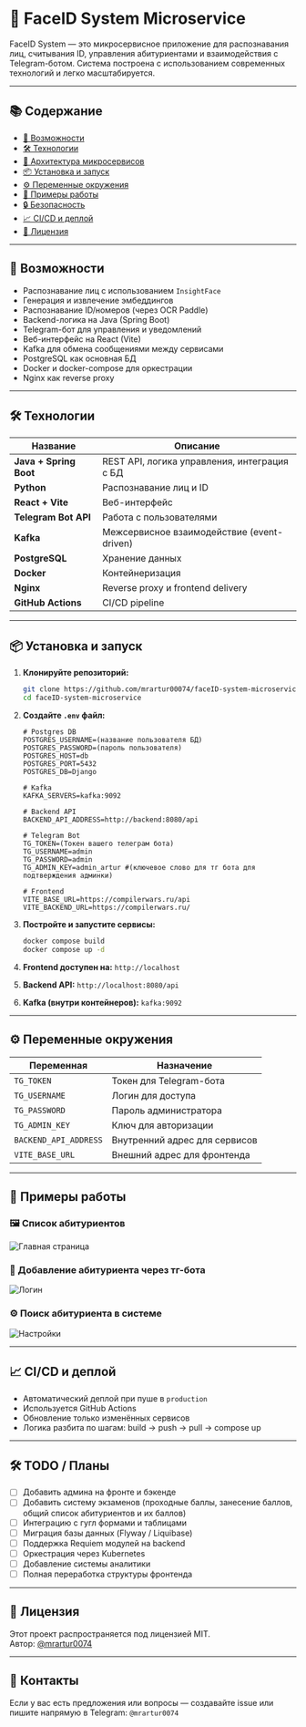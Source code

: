 # 🧠 FaceID System Microservice

FaceID System — это микросервисное приложение для распознавания лиц, считывания ID, управления абитуриентами и взаимодействия с Telegram-ботом. Система построена с использованием современных технологий и легко масштабируется.

---

## 📚 Содержание

- [🚀 Возможности](#-возможности)
- [🛠️ Технологии](#️-технологии)
- [🧩 Архитектура микросервисов](#-архитектура-микросервисов)
- [📦 Установка и запуск](#-установка-и-запуск)
- [⚙️ Переменные окружения](#️-переменные-окружения)
- [📸 Примеры работы](#-примеры-работы)
- [🔒 Безопасность](#-безопасность)
- [📈 CI/CD и деплой](#cicd-и-деплой)
- [📄 Лицензия](#-лицензия)

---

## 🚀 Возможности

- Распознавание лиц с использованием `InsightFace`
- Генерация и извлечение эмбеддингов
- Распознавание ID/номеров (через OCR Paddle)
- Backend-логика на Java (Spring Boot)
- Telegram-бот для управления и уведомлений
- Веб-интерфейс на React (Vite)
- Kafka для обмена сообщениями между сервисами
- PostgreSQL как основная БД
- Docker и docker-compose для оркестрации
- Nginx как reverse proxy

---

## 🛠️ Технологии

| Название             | Описание                                      |
|----------------------|-----------------------------------------------|
| **Java + Spring Boot** | REST API, логика управления, интеграция с БД |
| **Python**            | Распознавание лиц и ID                       |
| **React + Vite**      | Веб-интерфейс                                |
| **Telegram Bot API**  | Работа с пользователями                      |
| **Kafka**             | Межсервисное взаимодействие (event-driven)   |
| **PostgreSQL**        | Хранение данных                              |
| **Docker**            | Контейнеризация                              |
| **Nginx**             | Reverse proxy и frontend delivery            |
| **GitHub Actions**    | CI/CD pipeline                               |

---

## 📦 Установка и запуск

1. **Клонируйте репозиторий:**
   ```bash
   git clone https://github.com/mrartur00074/faceID-system-microservice.git
   cd faceID-system-microservice
   ```

2. **Создайте `.env` файл:**
   ```env
   # Postgres DB
   POSTGRES_USERNAME=(название пользователя БД)
   POSTGRES_PASSWORD=(пароль пользователя)
   POSTGRES_HOST=db
   POSTGRES_PORT=5432
   POSTGRES_DB=Django
   
   # Kafka
   KAFKA_SERVERS=kafka:9092
   
   # Backend API
   BACKEND_API_ADDRESS=http://backend:8080/api
   
   # Telegram Bot
   TG_TOKEN=(Токен вашего телеграм бота)
   TG_USERNAME=admin
   TG_PASSWORD=admin
   TG_ADMIN_KEY=admin_artur #(ключевое слово для тг бота для подтверждения админки)
   
   # Frontend
   VITE_BASE_URL=https://compilerwars.ru/api
   VITE_BACKEND_URL=https://compilerwars.ru/
   ```

3. **Постройте и запустите сервисы:**
   ```bash
   docker compose build
   docker compose up -d
   ```

4. **Frontend доступен на:** `http://localhost`  
5. **Backend API:** `http://localhost:8080/api`  
6. **Kafka (внутри контейнеров):** `kafka:9092`

---

## ⚙️ Переменные окружения

| Переменная            | Назначение                    |
|-----------------------|-------------------------------|
| `TG_TOKEN`            | Токен для Telegram-бота       |
| `TG_USERNAME`         | Логин для доступа             |
| `TG_PASSWORD`         | Пароль администратора         |
| `TG_ADMIN_KEY`        | Ключ для авторизации          |
| `BACKEND_API_ADDRESS` | Внутренний адрес для сервисов |
| `VITE_BASE_URL`       | Внешний адрес для фронтенда   |

---

## 📸 Примеры работы

### 🖼️ Список абитуриентов
![Главная страница](img.png)

### 🔐 Добавление абитуриента через тг-бота
![Логин](img_1.png)

### ⚙️ Поиск абитуриента в системе
![Настройки](img_2.png)

---

## 📈 CI/CD и деплой

- Автоматический деплой при пуше в `production`
- Используется GitHub Actions
- Обновление только изменённых сервисов
- Логика разбита по шагам: build → push → pull → compose up

---

## 🛠️ TODO / Планы

- [ ] Добавить админа на фронте и бэкенде
- [ ] Добавить систему экзаменов (проходные баллы, занесение баллов, общий список абитуриентов и их баллов)
- [ ] Интеграцию с гугл формами и таблицами
- [ ] Миграция базы данных (Flyway / Liquibase)
- [ ] Поддержка Requiem модулей на backend
- [ ] Оркестрация через Kubernetes 
- [ ] Добавление системы аналитики
- [ ] Полная переработка структуры фронтенда

---

## 📄 Лицензия

Этот проект распространяется под лицензией MIT.  
Автор: [@mrartur0074](https://github.com/mrartur00074)

---

## 🤝 Контакты

Если у вас есть предложения или вопросы — создавайте issue или пишите напрямую в Telegram: `@mrartur0074`